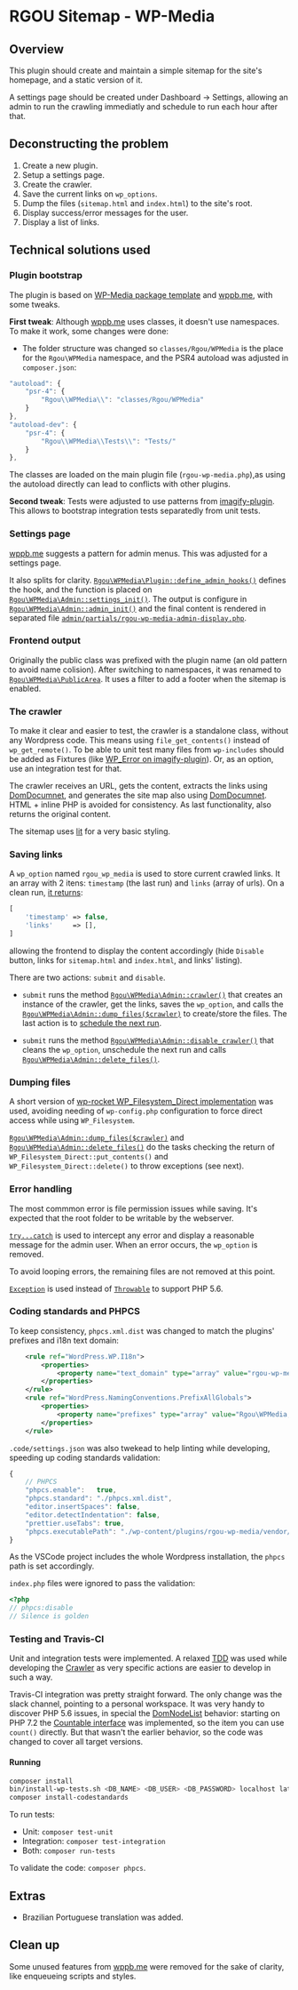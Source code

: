 # RGOU Sitemap - WP-Media

## Overview

This plugin should create and maintain a simple sitemap for the site's homepage, and a static version of it.

A settings page should be created under Dashboard -> Settings, allowing an admin to run the crawling immediatly and schedule to run each hour after that.

## Deconstructing the problem

1. Create a new plugin.
1. Setup a settings page.
1. Create the crawler.
1. Save the current links on `wp_options`.
1. Dump the files (`sitemap.html` and `index.html`) to the site's root.
1. Display success/error messages for the user.
1. Display a list of links.

## Technical solutions used

### Plugin bootstrap

The plugin is based on [WP-Media package template](https://github.com/wp-media/package-template) and [wppb.me](https://wppb.me/), with some tweaks.

**First tweak**: Although [wppb.me](https://wppb.me/) uses classes, it doesn't use namespaces. To make it work, some changes were done:

- The folder structure was changed so `classes/Rgou/WPMedia` is the place for the `Rgou\WPMedia` namespace, and the PSR4 autoload was adjusted in `composer.json`:

```javascript
"autoload": {
    "psr-4": {
        "Rgou\\WPMedia\\": "classes/Rgou/WPMedia"
    }
},
"autoload-dev": {
    "psr-4": {
        "Rgou\\WPMedia\\Tests\\": "Tests/"
    }
},
```

The classes are loaded on the main plugin file (`rgou-wp-media.php`),as using the autoload directly can lead to conflicts with other plugins.

**Second tweak**: Tests were adjusted to use patterns from [imagify-plugin](https://github.com/wp-media/imagify-plugin). This allows to bootstrap integration tests separatedly from unit tests.

### Settings page

[wppb.me](https://wppb.me/) suggests a pattern for admin menus. This was adjusted for a settings page.

It also splits for clarity. [`Rgou\WPMedia\Plugin::define_admin_hooks()`](https://github.com/rafaelgou/rgou-wp-media/blob/master/classes/Rgou/WPMedia/Plugin.php#L115) defines the hook, and the function is placed on [`Rgou\WPMedia\Admin::settings_init()`](https://github.com/rafaelgou/rgou-wp-media/blob/master/classes/Rgou/WPMedia/Admin.php#L111). The output is configure in [`Rgou\WPMedia\Admin::admin_init()`](https://github.com/rafaelgou/rgou-wp-media/blob/master/classes/Rgou/WPMedia/Admin.php#L126) and the final content is rendered in separated file [`admin/partials/rgou-wp-media-admin-display.php`](https://github.com/rafaelgou/rgou-wp-media/tree/master/admin/partials).

### Frontend output

Originally the public class was prefixed with the plugin name (an old pattern to avoid name colision). After switching to namespaces, it was renamed to [`Rgou\WPMedia\PublicArea`](https://github.com/rafaelgou/rgou-wp-media/blob/master/classes/Rgou/WPMedia/PublicArea.php#L22). It uses a filter to add a footer when the sitemap is enabled.

### The crawler

To make it clear and easier to test, the crawler is a standalone class, without any Wordpress code. This means using `file_get_contents()` instead of `wp_get_remote()`. To be able to unit test many files from `wp-includes` should be added as Fixtures (like [WP_Error on imagify-plugin](https://github.com/wp-media/imagify-plugin/blob/d81c3c2078eceb5c139966e0402f286944d98912/Tests/Unit/TestCase.php#L68)). Or, as an option, use an integration test for that.

The crawler receives an URL, gets the content, extracts the links using [DomDocumnet](https://www.php.net/manual/en/class.domdocument.php), and generates the site map also using [DomDocumnet](https://www.php.net/manual/en/class.domdocument.php). HTML + inline PHP is avoided for consistency. As last functionality, also returns the original content.

The sitemap uses [lit](https://ajusa.github.io/lit/) for a very basic styling.

### Saving links

A `wp_option` named `rgou_wp_media` is used to store current crawled links. It an array with 2 itens: `timestamp` (the last run) and `links` (array of urls). On a clean run, [it returns](https://github.com/rafaelgou/rgou-wp-media/blob/master/classes/Rgou/WPMedia/Admin.php#L158):

```php
[
    'timestamp' => false,
    'links'     => [],
]
```

allowing the frontend to display the content accordingly (hide `Disable` button, links for `sitemap.html` and `index.html`, and links' listing).

There are two actions: `submit` and `disable`.

- `submit` runs the method [`Rgou\WPMedia\Admin::crawler()`](https://github.com/rafaelgou/rgou-wp-media/blob/master/classes/Rgou/WPMedia/Admin.php#L126) that creates an instance of the crawler, get the links, saves the `wp_option`, and calls the [`Rgou\WPMedia\Admin::dump_files($crawler)`](https://github.com/rafaelgou/rgou-wp-media/blob/master/classes/Rgou/WPMedia/Admin.php#L271) to create/store the files. The last action is to [schedule the next run](https://github.com/rafaelgou/rgou-wp-media/blob/master/classes/Rgou/WPMedia/Admin.php#L231).

- `submit` runs the method [`Rgou\WPMedia\Admin::disable_crawler()`](https://github.com/rafaelgou/rgou-wp-media/blob/master/classes/Rgou/WPMedia/Admin.php#L205) that cleans the `wp_option`, unschedule the next run and calls [`Rgou\WPMedia\Admin::delete_files()`](https://github.com/rafaelgou/rgou-wp-media/blob/master/classes/Rgou/WPMedia/Admin.php#L291).

### Dumping files

A short version of [wp-rocket WP_Filesystem_Direct implementation](https://github.com/wp-media/wp-rocket/blob/adab7a846f85e1edbdeb7e6a63575789d0f0bf7b/inc/functions/files.php#L1142) was used, avoiding needing of `wp-config.php` configuration to force direct access while using `WP_Filesystem`.

[`Rgou\WPMedia\Admin::dump_files($crawler)`](https://github.com/rafaelgou/rgou-wp-media/blob/master/classes/Rgou/WPMedia/Admin.php#L271) and [`Rgou\WPMedia\Admin::delete_files()`](https://github.com/rafaelgou/rgou-wp-media/blob/master/classes/Rgou/WPMedia/Admin.php#L291) do the tasks checking the return of `WP_Filesystem_Direct::put_contents()` and `WP_Filesystem_Direct::delete()` to throw exceptions (see next).

### Error handling

The most commmon error is file permission issues while saving. It's expected that the root folder to be writable by the webserver.

[`try...catch`](https://github.com/rafaelgou/rgou-wp-media/blob/master/classes/Rgou/WPMedia/Admin.php#L128) is used to intercept any error and display a reasonable message for the admin user. When an error occurs, the `wp_option` is removed.

To avoid looping errors, the remaining files are not removed at this point.

[`Exception`](https://www.php.net/manual/en/class.exception.php) is used instead of [`Throwable`](https://www.php.net/manual/en/class.throwable.php) to support PHP 5.6.

### Coding standards and PHPCS

To keep consistency, `phpcs.xml.dist` was changed to match the plugins' prefixes and i18n text domain:

```xml
    <rule ref="WordPress.WP.I18n">
        <properties>
            <property name="text_domain" type="array" value="rgou-wp-media" />
        </properties>
    </rule>
    <rule ref="WordPress.NamingConventions.PrefixAllGlobals">
        <properties>
            <property name="prefixes" type="array" value="Rgou\WPMedia,Rgou_Wp_Media,rgou_wp_media,RGOU_WP_MEDIA" />
        </properties>
    </rule>
```

`.code/settings.json` was also twekead to help linting while developing, speeding up coding standards validation:

```javascript
{
    // PHPCS
    "phpcs.enable":   true,
    "phpcs.standard": "./phpcs.xml.dist",
    "editor.insertSpaces": false,
    "editor.detectIndentation": false,
    "prettier.useTabs": true,
    "phpcs.executablePath": "./wp-content/plugins/rgou-wp-media/vendor/bin/phpcs"
}
```

As the VSCode project includes the whole Wordpress installation, the `phpcs` path is set accordingly.

`index.php` files were ignored to pass the validation:

```php
<?php
// phpcs:disable
// Silence is golden
```

### Testing and Travis-CI

Unit and integration tests were implemented. A relaxed [TDD](https://en.wikipedia.org/wiki/Test-driven_development) was used while developing the [Crawler](https://github.com/rafaelgou/rgou-wp-media/blob/master/classes/Rgou/WPMedia/Crawler.php#L22) as very specific actions are easier to develop in such a way.

Travis-CI integration was pretty straight forward. The only change was the slack channel, pointing to a personal workspace. It was very handy to discover PHP 5.6 issues, in special the [DomNodeList](https://www.php.net/manual/en/class.domnodelist.php) behavior: starting on PHP 7.2 the [Countable interface](https://www.php.net/manual/en/class.countable.php) was implemented, so the item you can use `count()` directly. But that wasn't the earlier behavior, so the code was changed to cover all target versions.

#### Running

```bash
composer install
bin/install-wp-tests.sh <DB_NAME> <DB_USER> <DB_PASSWORD> localhost latest
composer install-codestandards
```

To run tests:

- Unit: `composer test-unit`
- Integration: `composer test-integration`
- Both: `composer run-tests`

To validate the code: `composer phpcs`.

## Extras

- Brazilian Portuguese translation was added.

## Clean up

Some unused features from [wppb.me](https://wppb.me/) were removed for the sake of clarity, like enqueueing scripts and styles.



